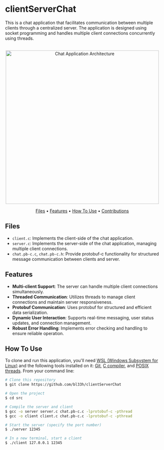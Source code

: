 # clientServerChat
This is a chat application that facilitates communication between multiple clients through a centralized server. The application is designed using socket programming and handles multiple client connections concurrently using threads.

<p align="center">
  <br>
  <img src="https://i.pinimg.com/originals/0e/4a/c3/0e4ac37acbff81cd087aa19692a07a9d.gif" alt="Chat Application Architecture" width="500">
  <br>
</p>
<p align="center">
  <a href="#Files">Files</a> •
  <a href="#Features">Features</a> •
  <a href="#How-to-Use">How To Use</a> •
  <a href="#Contributions">Contributions</a>
</p>

## Files
- `client.c`: Implements the client-side of the chat application.
- `server.c`: Implements the server-side of the chat application, managing multiple client connections.
- `chat.pb-c.c`, `chat.pb-c.h`: Provide protobuf-c functionality for structured message communication between clients and server.

## Features
- **Multi-client Support**: The server can handle multiple client connections simultaneously.
- **Threaded Communication**: Utilizes threads to manage client connections and maintain server responsiveness.
- **Protobuf Communication**: Uses protobuf for structured and efficient data serialization.
- **Dynamic User Interaction**: Supports real-time messaging, user status updates, and connection management.
- **Robust Error Handling**: Implements error checking and handling to ensure reliable operation.

## How To Use
To clone and run this application, you'll need [WSL (Windows Subsystem for Linux)](https://learn.microsoft.com/en-us/windows/wsl/install) and the following tools installed on it: [Git](https://git-scm.com), [C compiler](https://gcc.gnu.org), and [POSIX threads](https://www.cs.cmu.edu/afs/cs/academic/class/15492-f07/www/pthreads.html). From your command line:

```bash
# Clone this repository
$ git clone https://github.com/bl33h/clientServerChat

# Open the project
$ cd src

# Compile the server and client
$ gcc -o server server.c chat.pb-c.c -lprotobuf-c -pthread
$ gcc -o client client.c chat.pb-c.c -lprotobuf-c -pthread

# Start the server (specify the port number)
$ ./server 12345

# In a new terminal, start a client
$ ./client 127.0.0.1 12345

